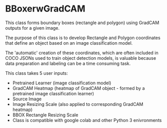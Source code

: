 # BBoxerwGradCAM

This class forms boundary boxes (rectangle and polygon) using GradCAM outputs for a given image.

The purpose of this class is to develop Rectangle and Polygon coordinates that define an object based on an image classification model. 

The 'automatic' creation of these coordinates, which are often included in COCO JSONs used to train object detection models, is valuable because data preparation and labeling can be a time consuming task.

This class takes 5 user inputs:
* Pretrained Learner (image classification model)
* GradCAM Heatmap (heatmap of GradCAM object - formed by a pretrained image classification learner)
* Source Image
* Image Resizing Scale (also applied to corresponding GradCAM heatmap)
* BBOX Rectangle Resizing Scale
* Class is compatible with google colab and other Python 3 enivronments

